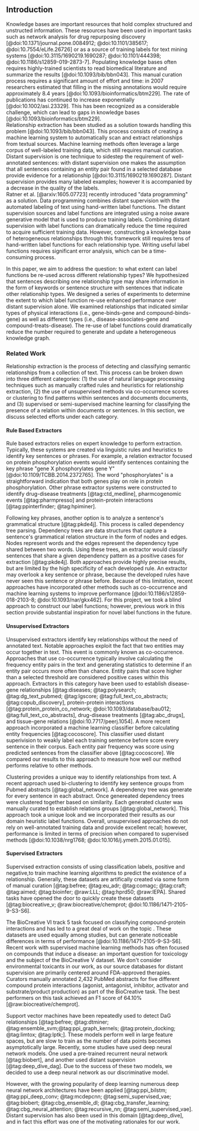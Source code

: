 ## Introduction

Knowledge bases are important resources that hold complex structured and unstructed information. 
These resources have been used in important tasks such as network analysis for drug repurposing discovery [@doi:10.1371/journal.pone.0084912; @doi:10.1101/385617; @doi:10.7554/eLife.26726] or as a source of training labels for text mining systems [@doi:10.3115/1690219.1690287; @doi:10.1101/444398; @doi:10.1186/s12859-019-2873-7]. 
Populating knowledge bases often requires highly-trained scientists to read biomedical literature and summarize the results [@doi:10.1093/bib/bbn043].
This manual curation process requires a significant amount of effort and time: in 2007 researchers estimated that filling in the missing annotations would require approximately 8.4 years [@doi:10.1093/bioinformatics/btm229].
The rate of publications has continued to increase exponentially [@doi:10.1002/asi.23329].
This has been recognized as a considerable challenge, which can lead to gaps in knowledge bases [@doi:10.1093/bioinformatics/btm229].  
Relationship extraction has been studied as a solution towards handling this problem [@doi:10.1093/bib/bbn043].
This process consists of creating a machine learning system to automatically scan and extract relationships from textual sources.
Machine learning methods often leverage a large corpus of well-labeled training data, which still requires manual curation.
Distant supervision is one technique to sidestep the requirement of well-annotated sentences: with distant supervision one makes the assumption that all sentences containing an entity pair found in a selected database provide evidence for a relationship [@doi:10.3115/1690219.1690287].
Distant supervision provides many labeled examples; however it is accompanied by a decrease in the quality of the labels.  
Ratner et al. [@arxiv:1605.07723] recently introduced "data programming" as a solution.
Data programming combines distant supervision with the automated labeling of text using hand-written label functions.
The distant supervision sources and label functions are integrated using a noise aware generative model that is used to produce training labels.
Combining distant supervision with label functions can dramatically reduce the time required to acquire sufficient training data.
However, constructing a knowledge base of heterogeneous relationships through this framework still requires tens of hand-written label functions for each relationship type.
Writing useful label functions requires significant error analysis, which can be a time-consuming process.  

In this paper, we aim to address the question: to what extent can label functions be re-used across different relationship types?
We hypothesized that sentences describing one relationship type may share information in the form of keywords or sentence structure with sentences that indicate other relationship types.
We designed a series of experiments to determine the extent to which label function re-use enhanced performance over distant supervision alone.
We examined relationships that indicated similar types of physical interactions (i.e., gene-binds-gene and compound-binds-gene) as well as different types (i.e., disease-associates-gene and compound-treats-disease).
The re-use of label functions could dramatically reduce the number required to generate and update a heterogeneous knowledge graph.

### Related Work

Relationship extraction is the process of detecting and classifying semantic relationships from a collection of text.
This process can be broken down into three different categories: (1) the use of natural language processing techniques such as manually crafted rules and heuristics for relationship extraction, (2) the use of unsupervised methods via co-occurrence scores or clustering to find patterns within sentences and documents documents, and (3) supervised or semi-supervised machine learning for classifying the presence of a relation within documents or sentences.
In this section, we discuss selected efforts under each category.

#### Rule Based Extractors

Rule based extractors relies on expert knowledge to perform extraction.
Typically, these systems are created via linguistic rules and heuristics to identify key sentences or phrases.
For example, a relation extractor focused on protein phosphorylation events would identify sentences containing the key phrase "gene X phosphorylates gene Y" [@doi:10.1109/TCBB.2014.2372765].
The word "phosphorylates" is a straightforward indication that both genes play on role in protein phosphorylation.
Other phrase extractor systems were constructed to identify drug-disease treatments [@tag:ctd_medline], pharmcogenomic events [@tag:pharmpresso] and protein-protein interactions [@tag:ppinterfinder; @tag:hpiminer].

Following key phrases, another option is to analyze a sentence's grammatical structure [@tag:pkde4j].
This process is called dependency tree parsing.
Dependency trees are data structures that capture a sentence's grammatical relation structure in the form of nodes and edges.
Nodes represent words and the edges represent the dependency type shared between two words.
Using these trees, an extractor would classify sentences that share a given dependency pattern as a positive cases for extraction [@tag:pkde4j].
Both approaches provide highly precise results, but are limited by the high specificity of each developed rule.
An extractor may overlook a key sentence or phrase, because the developed rules have never seen this sentence or phrase before.
Because of this limitation, recent approaches have incorporated other methods such as co-occurrence and machine learning systems to improve performance [@doi:10.1186/s12859-018-2103-8; @doi:10.1093/nar/gkx462].
For this project, we took a blind approach to construct our label functions; however, previous work in this section provide substantial inspiration for novel label functions in the future.

#### Unsupervised Extractors

Unsupervised extractors identify key relationships without the need of annotated text.
Notable approaches exploit the fact that two entities may occur together in text.
This event is commonly known as co-occurrence.
Approaches that use co-occurrence typically involve calculating the frequency entity pairs in the text and generating statistics to determine if an entity pair occurs more often than chance.
Entity pairs that score higher than a selected threshold are considered positive cases within this approach.
Extractors in this category have been used to establish disease-gene relationships [@tag:diseases; @tag:polysearch; @tag:dg_text_pubmed; @tag:lgscore; @tag:full_text_co_abstracts; @tag:copub_discovery], protein-protein interactions [@tag:protein_protein_co_network; @doi:10.1093/database/bau012; @tag:full_text_co_abstracts], drug-disease treatments [@tag:abc_drugs], and tissue-gene relations [@doi:10.7717/peerj.1054].
A more recent approach incorporated a machine learning classifier before calculating entity frequencies [@tag:cocoscore].
This classifier used distant superivision to weakly label each training sentence before score every sentence in their corpus.
Each entity pair frequency was score using predicted sentences from the classifier above [@tag:cocoscore].
We compared our results to this approach to measure how well our method performs relative to other methods.

Clustering provides a unique way to identify relationships from text.
A recent approach used bi-clustering to identify key sentence groups from Pubmed abstracts [@tag:global_network].
A dependency tree was generate for every sentence in each abstract. 
Once genereated dependency trees were clustered together based on similarity.
Each generated cluster was manually curated to establish relations groups [@tag:global_network].
This approach took a unique look and we incorporated their results as our domain heuristic label functions.
Overall, unsupervised approaches do not rely on well-annotated training data and provide excellent recall; however, performance is limited in terms of precision when compared to supervised methods [@doi:10.1038/nrg1768; @doi:10.1016/j.ymeth.2015.01.015].

#### Supervised Extractors

Supervised extraction consists of using classification labels, positive and negative,to train machine learning algorithms to predict the existence of a relationship.
Generally, these datasets are artifically created via some form of manual curation [@tag:befree; @tag:eu_adr; @tag:comagc; @tag:craft; @tag:aimed; @tag:bioinfer; @raw:LLL; @tag:hprd50; @raw:IEPA].
Shared tasks have opened the door to quickly create these datasets [@tag:biocreative_v; @raw:biocreative/chemprot; @doi:10.1186/1471-2105-9-S3-S6].

The BioCreative VI track 5 task focused on classifying compound-protein interactions and has led to a great deal of work on the topic .
These datasets are used equally among studies, but can generate noticeable  differences in terms of performance [@doi:10.1186/1471-2105-9-S3-S6].
Recent work with supervised machine learning methods has often focused on compounds that induce a disease: an important question for toxicology and the subject of the BioCreative V dataset.
We don't consider environmental toxicants in our work, as our source databases for distant supervision are primarily centered around FDA-approved therapies.
Curators manually annotated 2,432 PubMed abstracts for five different compound protein interactions (agonist, antagonist, inhibitor, activator and substrate/product production) as part of the BioCreative task. 
The best performers on this task achieved an F1 score of 64.10% [@raw:biocreative/chemprot].

Support vector machines have been repeatedly used to detect DaG relationships [@tag:befree; @tag:dtminer; @tag:ensemble_svm;@tag:ppi_graph_kernels; @tag:protein_docking; @tag:limtox; @tag:lptk;].
These models perform well in large feature spaces, but are slow to train as the number of data points becomes asymptotically large.
Recently, some studies have used deep neural network models.
One used a pre-trained recurrent neural network [@tag:biobert], and another used distant supervision [@tag:deep_dive_dag].
Due to the success of these two models, we decided to use a deep neural network as our discriminative model.

However, with the growing popularity of deep learning numerous deep neural network architectures have been applied [@tag:ppi_bilstm; @tag:ppi_deep_conv; @tag:mcdepcnn; @tag:semi_supervised_vae; @tag:biobert; @tag:cbg_ensemble_dl; @tag:cbg_transfer_learning; @tag:cbg_neural_attention; @tag:recursive_nn; @tag:semi_supervised_vae].
Distant supervision has also been used in this domain [@tag:deep_dive], and in fact this effort was one of the motivating rationales for our work.


